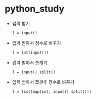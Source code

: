 # python_study

* 입력 받기
  ```
  l = input()
  ```

* 입력 받아서 정수로 바꾸기
  ```
  l = int(input())
  ```

* 입력 받아서 쪼개기
  ```
  l = input().split()
  ```

* 입력 받아서 쪼갠후 정수로 바꾸기
  ```
  l = list(map(int, input().split()))
  ```
  
